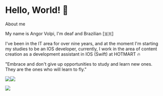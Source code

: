 # Hello, World!  🚀

About me

<p>
My name is Angor Volpi, I'm deaf and Brazilian [🇧🇷]

I've been in the IT area for over nine years, and at the moment I'm starting my studies to be an IOS developer, currently, I work in the area of ​​content creation as a development assistant in IOS (Swift) at HOTMART 🔥

"Embrace and don't give up opportunities to study and learn new ones. They are the ones who will learn to fly."
</p>

<a href="https://apps.apple.com/us/app/xcode/id497799835?mt=12"><img src="https://img.shields.io/badge/Xcode-007ACC?style=for-the-badge&logo=Xcode&logoColor=white"/><a href="https://developer.apple.com/swift/"><img src="https://img.shields.io/badge/Swift-FA7343?style=for-the-badge&logo=swift&logoColor=white"/>

<a href="https://www.linkedin.com/in/angor-volpi-silva-rezende/"><img src="https://img.shields.io/badge/LinkedIn-0077B5?style=for-the-badge&logo=linkedin&logoColor=white"></a>
